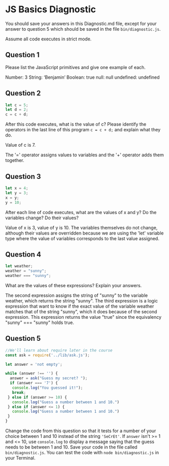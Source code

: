 # JS Basics Diagnostic

You should save your answers in this Diagnostic.md file, except for your answer to
question 5 which should be saved in the file `bin/diagnostic.js`.

Assume all code executes in strict mode.

## Question 1

Please list the JavaScript primitives and give one example of each.

Number: 3
String: ‘Benjamin’
Boolean: true
null: null
undefined: undefined

## Question 2

```js
let c = 5;
let d = 2;
c = c + d;

```

After this code executes, what is the value of c?  Please identify the operators in the last line of this program `c = c + d;` and explain what they do.

Value of c is 7.

The '=' operator assigns values to variables and the '+' operator adds them together.




## Question 3

```js
let x = 4;
let y = 3;
x = y;
y = 10;
```

After each line of code executes, what are the values of x and y?  Do the variables change?  Do their values?

<!-- solution below -->

Value of x is 3, value of y is 10. The variables themselves do not change, although their values are overridden because we are using the 'let' variable type where the value of variables corresponds to the last value assigned.

## Question 4

```js
let weather;
weather = "sunny";
weather === "sunny";
```

What are the values of these expressions?  Explain your answers.

The second expression assigns the string of "sunny" to the variable weather, which returns the string "sunny".
The third expression is a logic expression that want to know if the exact value of the variable weather matches that of the string "sunny", which it does because of the second expression. This expression returns the value "true" since the equivalency "sunny" === "sunny" holds true.

## Question 5

```js
//We'll learn about require later in the course
const ask = require('../lib/ask.js');

let answer = 'not empty';

while (answer !== '') {
  answer = ask("Guess my secret? ");
  if (answer === '7') {
   console.log("You guessed it!");
   break;
 } else if (answer >= 10) {
   console.log("Guess a number between 1 and 10.")
 } else if (answer <= 1) {
   console.log("Guess a number between 1 and 10.")
 }
}
```

Change the code from this question so that it tests for a number of your choice
between 1 and 10 instead of the string `'SeCrEt'`.  If `answer` isn't >= 1 and
<= 10, use `console.log` to display a message saying that the guess needs to
be between 1 and 10.  Save your code in the file called `bin/diagnostic.js`.
You can test the code with `node bin/diagnostic.js` in your Terminal.
